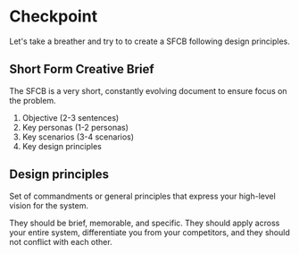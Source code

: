 # Checkpoint

Let's take a breather and try to to create a SFCB following design principles.

## Short Form Creative Brief

The SFCB is a very short, constantly evolving document to ensure focus on the problem.

1. Objective (2-3 sentences)
2. Key personas (1-2 personas)
3. Key scenarios (3-4 scenarios)
4. Key design principles

## Design principles

Set of commandments or general principles that express your high-level vision for the system.

They should be brief, memorable, and specific. They should apply across your entire system, differentiate you from your competitors, and they should not conflict with each other.
